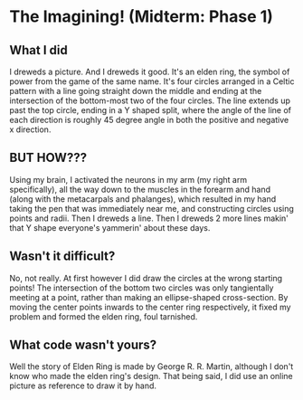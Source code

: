 # The Imagining! (Midterm: Phase 1)

## What I did

I dreweds a picture. And I dreweds it good. It's an elden ring, the symbol of power from the game of the same name. It's four circles arranged in a Celtic pattern with a line going straight down the middle and ending at the intersection of the bottom-most two of the four circles. The line extends up past the top circle, ending in a Y shaped split, where the angle of the line of each direction is roughly 45 degree angle in both the positive and negative x direction.

## BUT HOW???

Using my brain, I activated the neurons in my arm (my right arm specifically), all the way down to the muscles in the forearm and hand (along with the metacarpals and phalanges), which resulted in my hand taking the pen that was immediately near me, and constructing circles using points and radii. Then I dreweds a line. Then I dreweds 2 more lines makin' that Y shape everyone's yammerin' about these days.

## Wasn't it difficult?

No, not really. At first however I did draw the circles at the wrong starting points! The intersection of the bottom two circles was only tangientally meeting at a point, rather than making an ellipse-shaped cross-section. By moving the center points inwards to the center ring respectively, it fixed my problem and formed the elden ring, foul tarnished.

## What code wasn't yours?

Well the story of Elden Ring is made by George R. R. Martin, although I don't know who made the elden ring's design. That being said, I did use an online picture as reference to draw it by hand.
